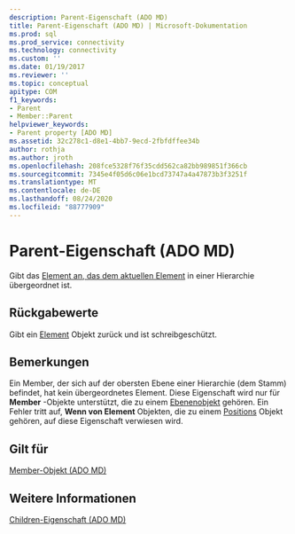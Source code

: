 ```yaml
---
description: Parent-Eigenschaft (ADO MD)
title: Parent-Eigenschaft (ADO MD) | Microsoft-Dokumentation
ms.prod: sql
ms.prod_service: connectivity
ms.technology: connectivity
ms.custom: ''
ms.date: 01/19/2017
ms.reviewer: ''
ms.topic: conceptual
apitype: COM
f1_keywords:
- Parent
- Member::Parent
helpviewer_keywords:
- Parent property [ADO MD]
ms.assetid: 32c278c1-d8e1-4bb7-9ecd-2fbfdffee34b
author: rothja
ms.author: jroth
ms.openlocfilehash: 208fce5328f76f35cdd562ca82bb989851f366cb
ms.sourcegitcommit: 7345e4f05d6c06e1bcd73747a4a47873b3f3251f
ms.translationtype: MT
ms.contentlocale: de-DE
ms.lasthandoff: 08/24/2020
ms.locfileid: "88777909"
---
```

# <a name="parent-property-ado-md"></a>Parent-Eigenschaft (ADO MD)
Gibt das [Element an, das dem aktuellen Element](./member-object-ado-md.md) in einer Hierarchie übergeordnet ist.  
  
## <a name="return-values"></a>Rückgabewerte  
 Gibt ein [Element](./member-object-ado-md.md) Objekt zurück und ist schreibgeschützt.  
  
## <a name="remarks"></a>Bemerkungen  
 Ein Member, der sich auf der obersten Ebene einer Hierarchie (dem Stamm) befindet, hat kein übergeordnetes Element. Diese Eigenschaft wird nur für **Member** -Objekte unterstützt, die zu einem [Ebenenobjekt](./level-object-ado-md.md) gehören. Ein Fehler tritt auf, **Wenn von Element** Objekten, die zu einem [Positions](./position-object-ado-md.md) Objekt gehören, auf diese Eigenschaft verwiesen wird.  
  
## <a name="applies-to"></a>Gilt für  
 [Member-Objekt (ADO MD)](./member-object-ado-md.md)  
  
## <a name="see-also"></a>Weitere Informationen  
 [Children-Eigenschaft (ADO MD)](./children-property-ado-md.md)